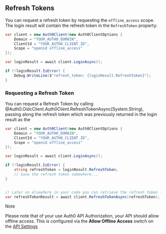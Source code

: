 ## Refresh Tokens

You can request a refresh token by requesting the `offline_access` scope. The login result will contain the refresh token in the `RefreshToken` property:

```csharp
var client = new Auth0Client(new Auth0ClientOptions {
    Domain = "YOUR_AUTH0_DOMAIN",
    ClientId = "YOUR_AUTH0_CLIENT_ID",
    Scope = "openid offline_access"
});

var loginResult = await client.LoginAsync();

if (!loginResult.IsError) {
    Debug.WriteLine($"refresh_token: {loginResult.RefreshToken}");
}
```

### Requesting a Refresh Token

You can request a Refresh Token by calling @Auth0.OidcClient.Auth0Client.RefreshTokenAsync(System.String), passing along the refresh token which was previously returned in the login result as the 

```csharp
var client = new Auth0Client(new Auth0ClientOptions {
    Domain = "YOUR_AUTH0_DOMAIN",
    ClientId = "YOUR_AUTH0_CLIENT_ID",
    Scope = "openid offline_access"
});

var loginResult = await client.LoginAsync();

if (!loginResult.IsError) {
    string refreshToken = loginResult.RefreshToken;
    // Save the refresh token somewhere...
}


// Later on elsewhere in your code you can retrieve the refresh token from where you have saved it, and call RefreshTokenAsync
var refreshTokenResult = await client.RefreshTokenAsync(refreshToken);
```

> [!Note]
> Please note that of your use Auth0 API Authorization, your API should allow offline access. This is configured via the **Allow Offline Access** switch on the [API Settings](https://manage.auth0.com/#/apis)
